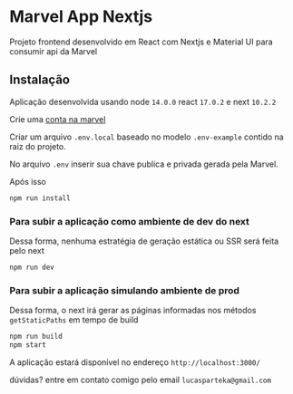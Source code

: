 # Marvel App Nextjs

Projeto frontend desenvolvido em React com Nextjs e Material UI para consumir api da Marvel


## Instalação

Aplicação desenvolvida usando node `14.0.0` react `17.0.2` e next `10.2.2`


Crie uma [conta na marvel](https://www.marvel.com/signin?referer=https%3A%2F%2Fdeveloper.marvel.com%2Faccount) 

Criar um arquivo `.env.local` baseado no modelo `.env-example` contido na raiz do projeto.

No arquivo `.env` inserir sua chave publica e privada gerada pela Marvel.

Após isso

```bash
npm run install
```

### Para subir a aplicação como ambiente de dev do next

Dessa forma, nenhuma estratégia de geração estática ou SSR será feita pelo next

```bash
npm run dev
```

### Para subir a aplicação simulando ambiente de prod
Dessa forma, o next irá gerar as páginas informadas nos métodos `getStaticPaths` em tempo de build

```bash
npm run build
npm start
```

A aplicação estará disponível no endereço `http://localhost:3000/`

dúvidas? entre em contato comigo pelo email `lucasparteka@gmail.com`